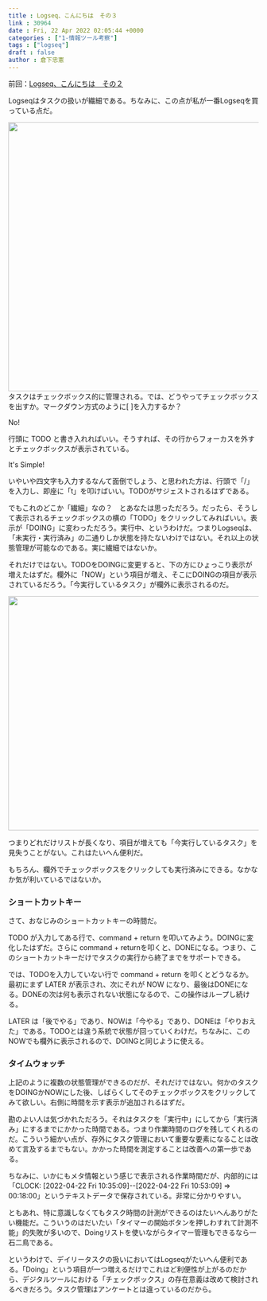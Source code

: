 ```yaml
---
title : Logseq、こんにちは　その３
link : 30964
date : Fri, 22 Apr 2022 02:05:44 +0000
categories : ["1-情報ツール考察"]
tags : ["logseq"]
draft : false
author : 倉下忠憲
---
```


前回：<a href="https://rashita.net/blog/?p=30960">Logseq、こんにちは　その２</a>

Logseqはタスクの扱いが繊細である。ちなみに、この点が私が一番Logseqを買っている点だ。

<a href="https://rashita.net/blog/?attachment_id=30965" rel="attachment wp-att-30965"><img src="https://rashita.net/blog/wp-content/uploads/2022/04/a126461d5fe6ca509cbef22606481c73-700x592.png" alt="" width="640" height="541" class="alignnone size-large wp-image-30965" /></a>
タスクはチェックボックス的に管理される。では、どうやってチェックボックスを出すか。マークダウン方式のように[ ]を入力するか？ 

No!

行頭に TODO と書き入れればいい。そうすれば、その行からフォーカスを外すとチェックボックスが表示されている。

It's Simple!

いやいや四文字も入力するなんて面倒でしょう、と思われた方は、行頭で「/」を入力し、即座に「t」を叩けばいい。TODOがサジェストされるはずである。

でもこれのどこか「繊細」なの？　とあなたは思っただろう。だったら、そうして表示されるチェックボックスの横の「TODO」をクリックしてみればいい。表示が「DOING」に変わっただろう。実行中、というわけだ。つまりLogseqは、「未実行・実行済み」の二通りしか状態を持たないわけではない。それ以上の状態管理が可能なのである。実に繊細ではないか。

それだけではない。TODOをDOINGに変更すると、下の方にひょっこり表示が増えたはずだ。欄外に「NOW」という項目が増え、そこにDOINGの項目が表示されているだろう。「今実行しているタスク」が欄外に表示されるのだ。

<a href="https://rashita.net/blog/?attachment_id=30967" rel="attachment wp-att-30967"><img src="https://rashita.net/blog/wp-content/uploads/2022/04/411969e77cd00feea1f77e463ddfc445-700x515.png" alt="" width="640" height="471" class="alignnone size-large wp-image-30967" /></a>

つまりどれだけリストが長くなり、項目が増えても「今実行しているタスク」を見失うことがない。これはたいへん便利だ。

もちろん、欄外でチェックボックスをクリックしても実行済みにできる。なかなか気が利いているではないか。

<h3>ショートカットキー</h3>

さて、おなじみのショートカットキーの時間だ。

TODO が入力してある行で、command + return を叩いてみよう。DOINGに変化したはずだ。さらに command + returnを叩くと、DONEになる。つまり、このショートカットキーだけでタスクの実行から終了までをサポートできる。

では、TODOを入力していない行で command + return を叩くとどうなるか。最初にまず LATER が表示され、次にそれが NOW になり、最後はDONEになる。DONEの次は何も表示されない状態になるので、この操作はループし続ける。

LATER は「後でやる」であり、NOWは「今やる」であり、DONEは「やりおえた」である。TODOとは違う系統で状態が回っていくわけだ。ちなみに、このNOWでも欄外に表示されるので、DOINGと同じように使える。

<h3>タイムウォッチ</h3>

上記のように複数の状態管理ができるのだが、それだけではない。何かのタスクをDOINGかNOWにした後、しばらくしてそのチェックボックスをクリックしてみて欲しい。右側に時間を示す表示が追加されるはずだ。

勘のよい人は気づかれただろう。それはタスクを「実行中」にしてから「実行済み」にするまでにかかった時間である。つまり作業時間のログを残してくれるのだ。こういう細かい点が、存外にタスク管理において重要な要素になることは改めて言及するまでもない。かかった時間を測定することは改善への第一歩である。

ちなみに、いかにもメタ情報という感じで表示される作業時間だが、内部的には「CLOCK: [2022-04-22 Fri 10:35:09]--[2022-04-22 Fri 10:53:09] =>  00:18:00」というテキストデータで保存されている。非常に分かりやすい。

ともあれ、特に意識しなくてもタスク時間の計測ができるのはたいへんありがたい機能だ。こういうのはだいたい「タイマーの開始ボタンを押しわすれて計測不能」的失敗が多いので、Doingリストを使いながらタイマー管理もできるなら一石二鳥である。

というわけで、デイリータスクの扱いにおいてはLogseqがたいへん便利である。「Doing」という項目が一つ増えるだけでこれほど利便性が上がるのだから、デジタルツールにおける「チェックボックス」の存在意義は改めて検討されるべきだろう。タスク管理はアンケートとは違っているのだから。